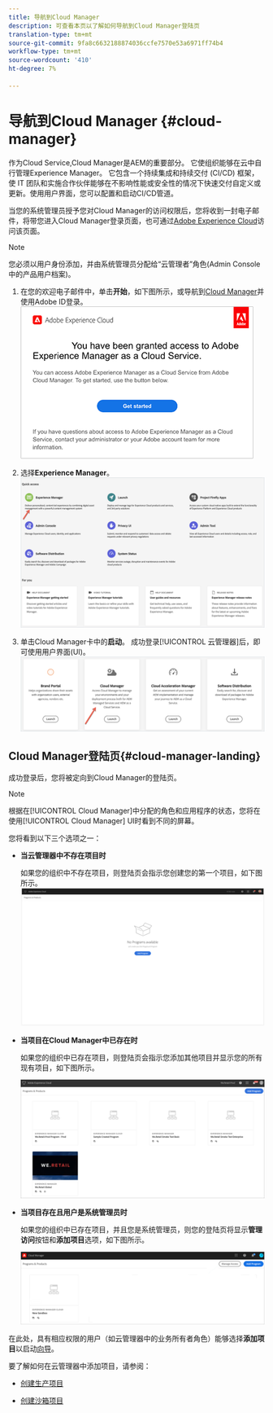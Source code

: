 ```yaml
---
title: 导航到Cloud Manager
description: 可查看本页以了解如何导航到Cloud Manager登陆页
translation-type: tm+mt
source-git-commit: 9fa8c6632188874036ccfe7570e53a6971ff74b4
workflow-type: tm+mt
source-wordcount: '410'
ht-degree: 7%

---
```



# 导航到Cloud Manager {#cloud-manager}

作为Cloud Service,Cloud Manager是AEM的重要部分。 它使组织能够在云中自行管理Experience Manager。 它包含一个持续集成和持续交付 (CI/CD) 框架，使 IT 团队和实施合作伙伴能够在不影响性能或安全性的情况下快速交付自定义或更新。使用用户界面，您可以配置和启动CI/CD管道。

当您的系统管理员授予您对Cloud Manager的访问权限后，您将收到一封电子邮件，将带您进入Cloud Manager登录页面，也可通过[Adobe Experience Cloud](https://my.cloudmanager.adobe.com/)访问该页面。

>[!NOTE]
>您必须以用户身份添加，并由系统管理员分配给“云管理者”角色(Admin Console中的产品用户档案)。

1. 在您的欢迎电子邮件中，单击&#x200B;**开始**，如下图所示，或导航到[Cloud Manager](https://experience.adobe.com)并使用Adobe ID登录。\
   ![](/help/onboarding/what-is-required/assets/get-started-email.png)

1. 选择&#x200B;**Experience Manager**。
   ![](/help/onboarding/getting-access-to-aem-in-cloud/assets/landing-page1.png)

1. 单击Cloud Manager卡中的&#x200B;**启动**。
成功登录[!UICONTROL 云管理器]后，即可使用用户界面(UI)。
   ![](/help/onboarding/getting-access-to-aem-in-cloud/assets/landing-page2.png)


## Cloud Manager登陆页{#cloud-manager-landing}

成功登录后，您将被定向到Cloud Manager的登陆页。

>[!NOTE]
>根据在[!UICONTROL Cloud Manager]中分配的角色和应用程序的状态，您将在使用[!UICONTROL Cloud Manager] UI时看到不同的屏幕。

您将看到以下三个选项之一：

* **当云管理器中不存在项目时**

   如果您的组织中不存在项目，则登陆页会指示您创建您的第一个项目，如下图所示。
   ![](/help/onboarding/getting-access-to-aem-in-cloud/assets/first_timelogin0.png)

* **当项目在Cloud Manager中已存在时**

   如果您的组织中已存在项目，则登陆页会指示您添加其他项目并显示您的所有现有项目，如下图所示。

   ![](/help/onboarding/getting-access-to-aem-in-cloud/assets/first_timelogin1.png)

* **当项目存在且用户是系统管理员时**

   如果您的组织中已存在项目，并且您是系统管理员，则您的登陆页将显示&#x200B;**管理访问**&#x200B;按钮和&#x200B;**添加项目**&#x200B;选项，如下图所示。

   ![](/help/onboarding/getting-access-to-aem-in-cloud/assets/admin-console-4.png)

在此处，具有相应权限的用户（如云管理器中的业务所有者角色）能够选择&#x200B;**添加项目**&#x200B;以启动[向导](/help/onboarding/getting-access-to-aem-in-cloud/using-the-wizard.md)。

要了解如何在云管理器中添加项目，请参阅：

* [创建生产项目](/help/onboarding/getting-access-to-aem-in-cloud/creating-production-program.md)

* [创建沙箱项目](/help/onboarding/getting-access-to-aem-in-cloud/creating-sandbox-program.md)